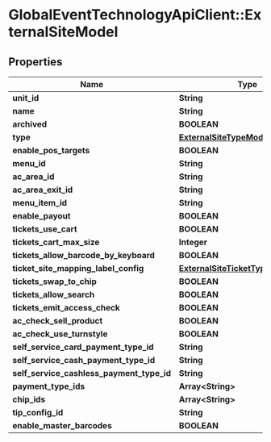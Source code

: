 # GlobalEventTechnologyApiClient::ExternalSiteModel

## Properties
Name | Type | Description | Notes
------------ | ------------- | ------------- | -------------
**unit_id** | **String** |  | 
**name** | **String** |  | [optional] 
**archived** | **BOOLEAN** |  | 
**type** | [**ExternalSiteTypeModel**](ExternalSiteTypeModel.md) |  | 
**enable_pos_targets** | **BOOLEAN** |  | [optional] 
**menu_id** | **String** |  | [optional] 
**ac_area_id** | **String** |  | [optional] 
**ac_area_exit_id** | **String** |  | [optional] 
**menu_item_id** | **String** |  | [optional] 
**enable_payout** | **BOOLEAN** |  | [optional] 
**tickets_use_cart** | **BOOLEAN** |  | [optional] 
**tickets_cart_max_size** | **Integer** |  | [optional] 
**tickets_allow_barcode_by_keyboard** | **BOOLEAN** |  | [optional] 
**ticket_site_mapping_label_config** | [**ExternalSiteTicketTypeLabelModel**](ExternalSiteTicketTypeLabelModel.md) |  | [optional] 
**tickets_swap_to_chip** | **BOOLEAN** |  | [optional] 
**tickets_allow_search** | **BOOLEAN** |  | [optional] 
**tickets_emit_access_check** | **BOOLEAN** |  | [optional] 
**ac_check_sell_product** | **BOOLEAN** |  | [optional] 
**ac_check_use_turnstyle** | **BOOLEAN** |  | [optional] 
**self_service_card_payment_type_id** | **String** |  | [optional] 
**self_service_cash_payment_type_id** | **String** |  | [optional] 
**self_service_cashless_payment_type_id** | **String** |  | [optional] 
**payment_type_ids** | **Array&lt;String&gt;** |  | [optional] 
**chip_ids** | **Array&lt;String&gt;** |  | [optional] 
**tip_config_id** | **String** |  | [optional] 
**enable_master_barcodes** | **BOOLEAN** |  | [optional] 

